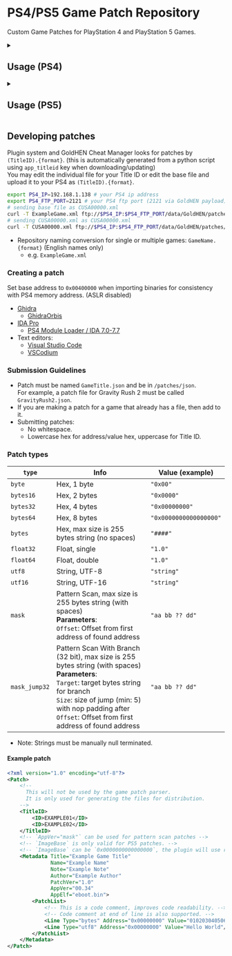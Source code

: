 # PS4/PS5 Game Patch Repository
Custom Game Patches for PlayStation 4 and PlayStation 5 Games.

<details>
<summary>

## Usage (PS4)

</summary>

#### Manual Installation (Offline via HDD)
- Download [patch zip](https://github.com/illusion0001/PS4-PS5-Game-Patch/releases/latest/download/patch1.zip).
- Copy `patch1.zip` to `/data/GoldHEN/` using an FTP client.
- Open [PS4 Cheats Manager](https://github.com/bucanero/PS4CheatsManager/releases/latest) and click Update.
- If the patches was installed correctly from Internal HDD, you should see the following message:

<details>
<summary>Screenshot (Click to Expand)</summary>

![](https://user-images.githubusercontent.com/37698908/204118853-8b34d4d5-e213-44a3-95a4-9462d419f2d2.png)

</details>

#### Manual Installation (Offline via USB)

- Download [patch zip](https://github.com/illusion0001/PS4-PS5-Game-Patch/releases/latest/download/patch1.zip).
- Copy `patch1.zip` to root of USB drive.
- Open [PS4 Cheats Manager](https://github.com/bucanero/PS4CheatsManager/releases/latest) and click Update.
- If the patches was installed correctly from USB, you should see the following message:

<details>
<summary>Screenshot (Click to Expand)</summary>

![](https://user-images.githubusercontent.com/37698908/204118861-ae3fa9c1-a429-4bf9-a357-55a8e7e3df77.png)

</details>

#### Easy Installation
- Patches can be configured, install/update via:
  - [PS4 Cheats Manager](https://github.com/bucanero/PS4CheatsManager/releases/latest)
  - [Itemzflow Game Manager](https://github.com/LightningMods/Itemzflow)
- Run your game.

### Storage
* Use `FTP` to upload patch files to:
  * `/user/data/GoldHEN/patches/xml/`
* Naming conversion for app and patch engine to recognize: `(TitleID).{format}`
  * e.g. `CUSA00001.xml`
  * e.g. `CUSA03694.xml`

</details>

<details>
<summary>

## Usage (PS5)

</summary>

To be written.

</details>

## Developing patches

Plugin system and GoldHEN Cheat Manager looks for patches by `(TitleID).{format}`. (this is automatically generated from a python script using `app_titleid` key when downloading/updating)
<br>You may edit the individual file for your Title ID or edit the base file and upload it to your PS4 as `(TitleID).{format}`.

```bash
export PS4_IP=192.168.1.138 # your PS4 ip address
export PS4_FTP_PORT=2121 # your PS4 ftp port (2121 via GoldHEN payload)
# sending base file as CUSA00000.xml
curl -T ExampleGame.xml ftp://$PS4_IP:$PS4_FTP_PORT/data/GoldHEN/patches/json/CUSA00000.xml
# sending CUSA00000.xml as CUSA00000.xml
curl -T CUSA00000.xml ftp://$PS4_IP:$PS4_FTP_PORT/data/GoldHEN/patches/json/CUSA00000.xml
```

* Repository naming conversion for single or multiple games: `GameName.{format}` (English names only)
  * e.g. `ExampleGame.xml`

### Creating a patch

Set base address to `0x00400000` when importing binaries for consistency with PS4 memory address. (ASLR disabled)
* [Ghidra](https://ghidra-sre.org/)
  * [GhidraOrbis](https://github.com/astrelsky/GhidraOrbis/releases/latest)
* [IDA Pro](https://hex-rays.com/ida-pro/)
  * [PS4 Module Loader / IDA 7.0-7.7](https://github.com/SocraticBliss/ps4_module_loader/releases/latest)
* Text editors:
  * [Visual Studio Code](https://code.visualstudio.com/)
  * [VSCodium](https://vscodium.com/)

### Submission Guidelines
* Patch must be named `GameTitle.json` and be in `/patches/json`.
<br>For example, a patch file for Gravity Rush 2 must be called `GravityRush2.json`.
* If you are making a patch for a game that already has a file, then add to it.
* Submitting patches:
  * No whitespace.
  * Lowercase hex for address/value hex, uppercase for Title ID.

### Patch types

| `type`        | Info                                                                                                                                                                                                                                                         | Value (example)        |
|---------------|--------------------------------------------------------------------------------------------------------------------------------------------------------------------------------------------------------------------------------------------------------------|------------------------|
| `byte`        | Hex, 1 byte                                                                                                                                                                                                                                                  | `"0x00"`               |
| `bytes16`     | Hex, 2 bytes                                                                                                                                                                                                                                                 | `"0x0000"`             |
| `bytes32`     | Hex, 4 bytes                                                                                                                                                                                                                                                 | `"0x00000000"`         |
| `bytes64`     | Hex, 8 bytes                                                                                                                                                                                                                                                 | `"0x0000000000000000"` |
| `bytes`       | Hex, max size is 255 bytes string (no spaces)                                                                                                                                                                                                                | `"####"`               |
| `float32`     | Float, single                                                                                                                                                                                                                                                | `"1.0"`                |
| `float64`     | Float, double                                                                                                                                                                                                                                                | `"1.0"`                |
| `utf8`        | String, UTF-8                                                                                                                                                                                                                                                | `"string"`             |
| `utf16`       | String, UTF-16                                                                                                                                                                                                                                               | `"string"`             |
| `mask`        | Pattern Scan, max size is 255 bytes string (with spaces)<br>**Parameters**:<br>`Offset`: Offset from first address of found address                                                                                                                          | `"aa bb ?? dd"`        |
| `mask_jump32` | Pattern Scan With Branch (32 bit), max size is 255 bytes string (with spaces)<br>**Parameters**:<br>`Target`: target bytes string for branch<br>`Size`: size of jump (min: 5) with nop padding after<br>`Offset`: Offset from first address of found address | `"aa bb ?? dd"`        |

* Note: Strings must be manually null terminated.

#### Example patch

```xml
<?xml version="1.0" encoding="utf-8"?>
<Patch>
    <!--
      This will not be used by the game patch parser.
      It is only used for generating the files for distribution.
    -->
    <TitleID>
        <ID>EXAMPLE01</ID>
        <ID>EXAMPLE02</ID>
    </TitleID>
    <!-- `AppVer="mask"` can be used for pattern scan patches --> 
    <!-- `ImageBase` is only valid for PS5 patches. -->
    <!-- `ImageBase` can be `0x0000000000000000`, the plugin will use relative offset -->
    <Metadata Title="Example Game Title"
              Name="Example Name"
              Note="Example Note"
              Author="Example Author"
              PatchVer="1.0"
              AppVer="00.34"
              AppElf="eboot.bin">
        <PatchList>
            <!-- This is a code comment, improves code readability. -->
            <!-- Code comment at end of line is also supported. -->
            <Line Type="bytes" Address="0x00000000" Value="0102030405060708"/>
            <Line Type="utf8" Address="0x00000000" Value="Hello World"/>
        </PatchList>
    </Metadata>
</Patch>
```
